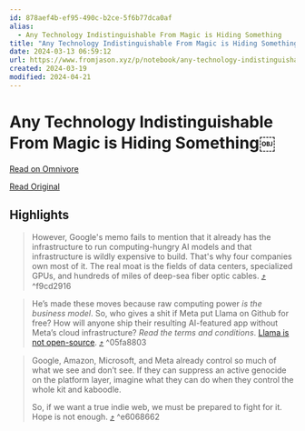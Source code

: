 ```yaml
---
id: 878aef4b-ef95-490c-b2ce-5f6b77dca0af
alias:
  - Any Technology Indistinguishable From Magic is Hiding Something￼
title: "Any Technology Indistinguishable From Magic is Hiding Something￼"
date: 2024-03-13 06:59:12
url: https://www.fromjason.xyz/p/notebook/any-technology-indistinguishable-from-magic-is-hiding-something/
created: 2024-03-19
modified: 2024-04-21
---
```


# Any Technology Indistinguishable From Magic is Hiding Something￼

[Read on Omnivore](https://omnivore.app/me/any-technology-indistinguishable-from-magic-is-hiding-something-18e369b9eb9)

[Read Original](https://www.fromjason.xyz/p/notebook/any-technology-indistinguishable-from-magic-is-hiding-something/)

## Highlights

> However, Google's memo fails to mention that it already has the infrastructure to run computing-hungry AI models and that infrastructure is wildly expensive to build. That's why four companies own most of it. The real moat is the fields of data centers, specialized GPUs, and hundreds of miles of deep-sea fiber optic cables. [⤴️](https://omnivore.app/me/any-technology-indistinguishable-from-magic-is-hiding-something-18e369b9eb9#f9cd2916-5143-4a1e-bfe0-838dabd1eeea)  ^f9cd2916

> He’s made these moves because raw computing power _is the business model_. So, who gives a shit if Meta put Llama on Github for free? How will anyone ship their resulting AI-featured app without Meta’s cloud infrastructure? _Read the terms and conditions_. [Llama is not open-source](https://spectrum.ieee.org/open-source-llm-not-open). [⤴️](https://omnivore.app/me/any-technology-indistinguishable-from-magic-is-hiding-something-18e369b9eb9#05fa8803-ca4a-4ec8-af94-e0d8f26e081c)  ^05fa8803

> Google, Amazon, Microsoft, and Meta already control so much of what we see and don’t see. If they can suppress an active genocide on the platform layer, imagine what they can do when they control the whole kit and kaboodle.
> 
> So, if we want a true indie web, we must be prepared to fight for it. Hope is not enough. [⤴️](https://omnivore.app/me/any-technology-indistinguishable-from-magic-is-hiding-something-18e369b9eb9#e6068662-78a1-487c-bd6f-7f325ec458ee)  ^e6068662

